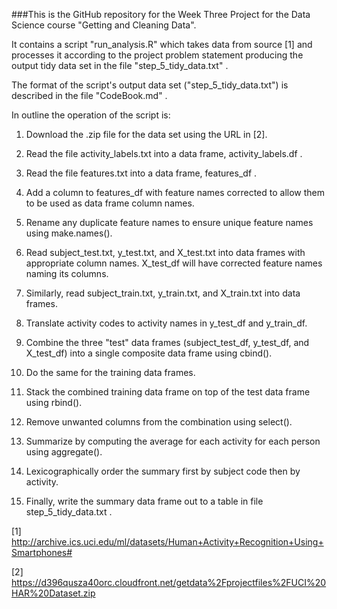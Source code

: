
###This is the GitHub repository for the Week Three Project for the Data Science course "Getting and Cleaning Data".

It contains a script "run_analysis.R" which takes data from source [1] and
processes it according to the project problem statement producing the output
tidy data set in the file "step_5_tidy_data.txt" .

The format of the script's output data set ("step_5_tidy_data.txt") is
described in the file "CodeBook.md" .

In outline the operation of the script is:

1. Download the .zip file for the data set using the URL in [2].

2. Read the file activity_labels.txt into a data frame, activity_labels.df .

3. Read the file features.txt into a data frame, features_df .

4. Add a column to features_df with feature names corrected to allow them to be used as data frame column names.

5. Rename any duplicate feature names to ensure unique feature names using make.names().

6. Read subject_test.txt, y_test.txt, and X_test.txt into data frames with appropriate column names.  X_test_df will have corrected feature names naming its columns.

7. Similarly, read subject_train.txt, y_train.txt, and X_train.txt into data frames.

8. Translate activity codes to activity names in y_test_df and y_train_df.

9. Combine the three "test" data frames (subject_test_df, y_test_df, and X_test_df) into a single composite data frame using cbind().

10. Do the same for the training data frames.

11. Stack the combined training data frame on top of the test data frame using rbind().

12. Remove unwanted columns from the combination using select().

13. Summarize by computing the average for each activity for each person using aggregate().

14. Lexicographically order the summary first by subject code then by activity.

15. Finally, write the summary data frame out to a table in file step_5_tidy_data.txt .





[1]
http://archive.ics.uci.edu/ml/datasets/Human+Activity+Recognition+Using+Smartphones#

[2]
https://d396qusza40orc.cloudfront.net/getdata%2Fprojectfiles%2FUCI%20HAR%20Dataset.zip

